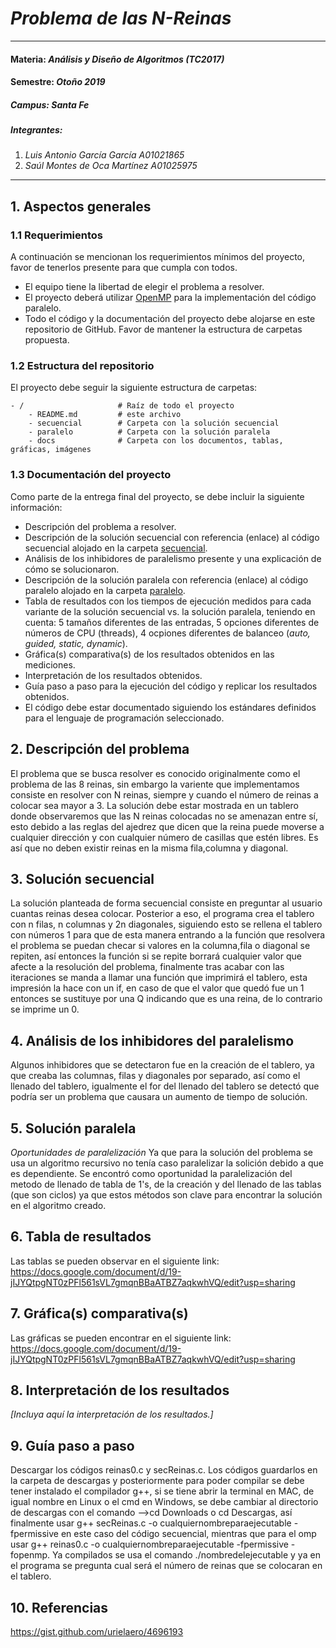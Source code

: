 # *Problema de las N-Reinas*
---
#### Materia: *Análisis y Diseño de Algoritmos (TC2017)*

#### Semestre: *Otoño 2019*

##### Campus: *Santa Fe*

##### Integrantes:
1. *Luis Antonio García García* *A01021865*
2. *Saúl Montes de Oca Martínez* *A01025975*

---
## 1. Aspectos generales

### 1.1 Requerimientos

A continuación se mencionan los requerimientos mínimos del proyecto, favor de tenerlos presente para que cumpla con todos.

* El equipo tiene la libertad de elegir el problema a resolver.
* El proyecto deberá utilizar [OpenMP](https://www.openmp.org/) para la implementación del código paralelo.
* Todo el código y la documentación del proyecto debe alojarse en este repositorio de GitHub. Favor de mantener la estructura de carpetas propuesta.

### 1.2 Estructura del repositorio
El proyecto debe seguir la siguiente estructura de carpetas:
```
- / 			        # Raíz de todo el proyecto
    - README.md			# este archivo
    - secuencial		# Carpeta con la solución secuencial
    - paralelo			# Carpeta con la solución paralela
    - docs              # Carpeta con los documentos, tablas, gráficas, imágenes
```

### 1.3 Documentación  del proyecto

Como parte de la entrega final del proyecto, se debe incluir la siguiente información:

* Descripción del problema a resolver.
* Descripción de la solución secuencial con referencia (enlace) al código secuencial alojado en la carpeta [secuencial](secuencial/).
* Análisis de los inhibidores de paralelismo presente y una explicación de cómo se solucionaron.
* Descripción de la solución paralela con referencia (enlace) al código paralelo alojado en la carpeta [paralelo](paralelo/).
* Tabla de resultados con los tiempos de ejecución medidos para cada variante de la solución secuencial vs. la solución paralela, teniendo en cuenta: 5 tamaños diferentes de las entradas, 5 opciones diferentes de números de CPU (threads), 4 ocpiones diferentes de balanceo (*auto, guided, static, dynamic*).
* Gráfica(s) comparativa(s) de los resultados obtenidos en las mediciones.
* Interpretación de los resultados obtenidos.
* Guía paso a paso para la ejecución del código y replicar los resultados obtenidos.
* El código debe estar documentado siguiendo los estándares definidos para el lenguaje de programación seleccionado.

## 2. Descripción del problema

El problema que se busca resolver es conocido originalmente como el problema de las 8 reinas, sin embargo la variente que implementamos consiste en resolver con N reinas, siempre y cuando el número de reinas a colocar sea mayor a 3.
La solución debe estar mostrada en un tablero donde observaremos que las N reinas colocadas no se amenazan entre sí, esto debido a las reglas del ajedrez que dicen que la reina puede moverse a cualquier dirección y con cualquier número de casillas que estén libres. Es así que no deben existir reinas en la misma fila,columna y diagonal.

## 3. Solución secuencial

La solución planteada de forma secuencial consiste en preguntar al usuario cuantas reinas desea colocar. Posterior a eso, el programa crea el tablero con n filas, n columnas y 2n diagonales, siguiendo esto se rellena el tablero con números 1 para que de esta manera entrando a la función que resolvera el problema se puedan checar si valores en la columna,fila o diagonal se repiten, así entonces la función si se repite borrará cualquier valor que afecte a la resolución del problema, finalmente tras acabar con las iteraciones se manda a llamar una función que imprimirá el tablero, esta impresión la hace con un if, en caso de que el valor que quedó fue un 1 entonces se sustituye por una Q indicando que es una reina, de lo contrario se imprime un 0.

## 4. Análisis de los inhibidores del paralelismo

Algunos inhibidores que se detectaron fue en la creación de el tablero, ya que creaba las columnas, filas y diagonales por separado, así como el llenado del tablero, igualmente el for del llenado del tablero se detectó que podría ser un problema que causara un aumento de tiempo de solución.

## 5. Solución paralela

*Oportunidades de paralelización*
Ya que para la solución del problema se usa un algoritmo recursivo no tenía caso paralelizar la solición debido a que es dependiente. Se encontró como oportunidad la paralelización del metodo de llenado de tabla de 1's, de la creación y del llenado de las tablas (que son  ciclos) ya que estos métodos son clave para encontrar la solución en el algoritmo creado.

## 6. Tabla de resultados

Las tablas se pueden observar en el siguiente link: https://docs.google.com/document/d/19-jIJYQtpgNT0zPFl561sVL7gmqnBBaATBZ7aqkwhVQ/edit?usp=sharing

## 7. Gráfica(s) comparativa(s)

Las gráficas se pueden encontrar en el siguiente link: https://docs.google.com/document/d/19-jIJYQtpgNT0zPFl561sVL7gmqnBBaATBZ7aqkwhVQ/edit?usp=sharing

## 8. Interpretación de los resultados

*[Incluya aquí la interpretación de los resultados.]*

## 9. Guía paso a paso

Descargar los códigos reinas0.c y secReinas.c. Los códigos guardarlos en la carpeta de descargas y posteriormente para poder compilar se debe tener instalado el compilador g++, si se tiene abrir la terminal en MAC, de igual nombre en Linux o el cmd en Windows, se debe cambiar al directorio de descargas con el comando -->cd Downloads o cd Descargas, así finalmente usar g++ secReinas.c -o cualquiernombreparaejecutable -fpermissive en este caso del código secuencial, mientras que para el omp usar g++ reinas0.c -o cualquiernombreparaejecutable -fpermissive -fopenmp.
Ya compilados se usa el comando ./nombredelejecutable y ya en el programa se pregunta cual será el número de reinas que se colocaran en el tablero.

## 10. Referencias
https://gist.github.com/urielaero/4696193
